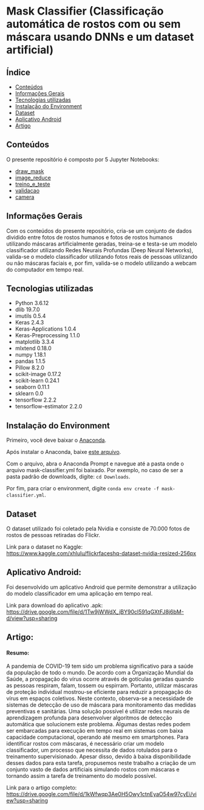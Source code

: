 # Mask Classifier (Classificação automática de rostos com ou sem máscara usando DNNs e um dataset artificial)

## Índice
* [Conteúdos](#conteudos)
* [Informações Gerais](#informações-gerais)
* [Tecnologias utilizadas](#tecnologias-utilizadas)
* [Instalação do Environment](#instalação-do-environment)
* [Dataset](#dataset)
* [Aplicativo Android](#aplicativo-android)
* [Artigo](#artigo)


## Conteúdos

O presente repositório é composto por 5 Jupyter Notebooks: 
* [draw_mask](https://github.com/mask-classifier/mask-classifier/blob/main/draw_mask.ipynb)
* [image_reduce](https://github.com/mask-classifier/mask-classifier/blob/main/image_reduce.ipynb)
* [treino_e_teste](https://github.com/mask-classifier/mask-classifier/blob/main/treino_e_teste.ipynb)
* [validacao](https://github.com/mask-classifier/mask-classifier/blob/main/validacao.ipynb)
* [camera](https://github.com/mask-classifier/mask-classifier/blob/main/camera.ipynb)


## Informações Gerais

Com os conteúdos do presente repositório, cria-se um conjunto de dados dividido entre fotos de rostos humanos e fotos de rostos humanos utilizando máscaras artificialmente geradas, treina-se e testa-se um modelo classificador utilizando Redes Neurais Profundas (Deep Neural Networks), valida-se o modelo classificador utilizando fotos reais de pessoas utilizando ou não máscaras faciais e, por fim, valida-se o modelo utilizando a webcam do computador em tempo real.


## Tecnologias utilizadas
* Python 3.6.12
* dlib 19.7.0
* imutils 0.5.4
* Keras 2.4.3
* Keras-Applications 1.0.4
* Keras-Preprocessing 1.1.0
* matplotlib 3.3.4
* mlxtend 0.18.0
* numpy 1.18.1
* pandas 1.1.5
* Pillow 8.2.0
* scikit-image 0.17.2
* scikit-learn 0.24.1
* seaborn 0.11.1
* sklearn 0.0
* tensorflow 2.2.2
* tensorflow-estimator 2.2.0


## Instalação do Environment

Primeiro, você deve baixar o [Anaconda](https://www.anaconda.com/products/individual#Downloads).

Após instalar o Anaconda, baixe [este arquivo](https://github.com/mask-classifier/mask-classifier/blob/main/environment/mask-classifier.yml).

Com o arquivo, abra o Anaconda Prompt e navegue até a pasta onde o arquivo mask-classifier.yml foi baixado. Por exemplo, no caso de ser a pasta padrão de downloads, digite: ```cd Downloads```.

Por fim, para criar o environment, digite ```conda env create -f mask-classifier.yml```.


## Dataset

O dataset utilizado foi coletado pela Nvidia e consiste de 70.000 fotos de rostos de pessoas retiradas do Flickr.

Link para o dataset no Kaggle:
https://www.kaggle.com/xhlulu/flickrfaceshq-dataset-nvidia-resized-256px


## Aplicativo Android:
Foi desenvolvido um aplicativo Android que permite demonstrar a utilização do modelo classificador em uma aplicação em tempo real.

Link para download do aplicativo .apk:
https://drive.google.com/file/d/1Tw9jWWdX_jBY90cl591qGXtFJ8j6bM-d/view?usp=sharing


## Artigo:

#### Resumo:  

A pandemia de COVID-19 tem sido um problema significativo para a saúde da população de todo o mundo. De acordo com a Organização Mundial da Saúde, a propagação do vírus ocorre através de gotículas geradas quando as pessoas respiram, falam, tossem ou espirram. Portanto, utilizar máscaras de proteção individual mostrou-se eficiente para reduzir a propagação do vírus em espaços coletivos. Neste contexto, observa-se a necessidade de sistemas de detecção de uso de máscara para monitoramento das medidas preventivas e sanitárias. Uma solução possível é utilizar redes neurais de aprendizagem profunda para desenvolver algoritmos de detecção automática que solucionem este problema. Algumas destas redes podem ser embarcadas para execução em tempo real em sistemas com baixa capacidade computacional, operando até mesmo em smartphones. Para identificar rostos com máscaras, é necessário criar um modelo classificador, um processo que necessita de dados rotulados para o treinamento supervisionado. Apesar disso, devido à baixa disponibilidade desses dados para esta tarefa, propusemos neste trabalho a criação de um conjunto vasto de dados artificiais simulando rostos com máscaras e tornando assim a tarefa de treinamento do modelo possível.

Link para o artigo completo:
https://drive.google.com/file/d/1kWfwqp3Ae0H5Owy1ctnEyaO54w97cyEi/view?usp=sharing
